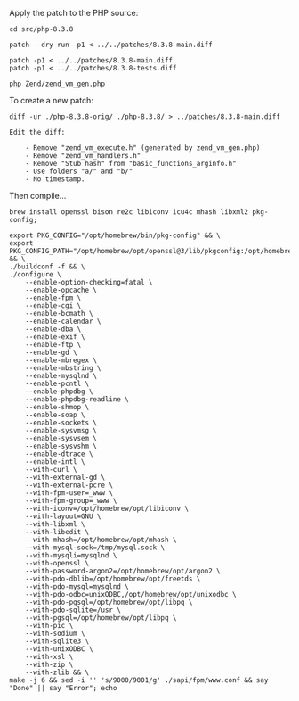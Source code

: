 
Apply the patch to the PHP source:

	cd src/php-8.3.8

    patch --dry-run -p1 < ../../patches/8.3.8-main.diff

    patch -p1 < ../../patches/8.3.8-main.diff
    patch -p1 < ../../patches/8.3.8-tests.diff

    php Zend/zend_vm_gen.php

To create a new patch:

	diff -ur ./php-8.3.8-orig/ ./php-8.3.8/ > ../patches/8.3.8-main.diff

	Edit the diff:

		- Remove "zend_vm_execute.h" (generated by zend_vm_gen.php)
		- Remove "zend_vm_handlers.h"
		- Remove "Stub hash" from "basic_functions_arginfo.h"
		- Use folders "a/" and "b/"
		- No timestamp.

Then compile...

```
brew install openssl bison re2c libiconv icu4c mhash libxml2 pkg-config;

export PKG_CONFIG="/opt/homebrew/bin/pkg-config" && \
export PKG_CONFIG_PATH="/opt/homebrew/opt/openssl@3/lib/pkgconfig:/opt/homebrew/opt/icu4c/lib/pkgconfig" && \
./buildconf -f && \
./configure \
    --enable-option-checking=fatal \
    --enable-opcache \
    --enable-fpm \
    --enable-cgi \
    --enable-bcmath \
    --enable-calendar \
    --enable-dba \
    --enable-exif \
    --enable-ftp \
    --enable-gd \
    --enable-mbregex \
    --enable-mbstring \
    --enable-mysqlnd \
    --enable-pcntl \
    --enable-phpdbg \
    --enable-phpdbg-readline \
    --enable-shmop \
    --enable-soap \
    --enable-sockets \
    --enable-sysvmsg \
    --enable-sysvsem \
    --enable-sysvshm \
    --enable-dtrace \
    --enable-intl \
    --with-curl \
    --with-external-gd \
    --with-external-pcre \
    --with-fpm-user=_www \
    --with-fpm-group=_www \
    --with-iconv=/opt/homebrew/opt/libiconv \
    --with-layout=GNU \
    --with-libxml \
    --with-libedit \
    --with-mhash=/opt/homebrew/opt/mhash \
    --with-mysql-sock=/tmp/mysql.sock \
    --with-mysqli=mysqlnd \
    --with-openssl \
    --with-password-argon2=/opt/homebrew/opt/argon2 \
    --with-pdo-dblib=/opt/homebrew/opt/freetds \
    --with-pdo-mysql=mysqlnd \
    --with-pdo-odbc=unixODBC,/opt/homebrew/opt/unixodbc \
    --with-pdo-pgsql=/opt/homebrew/opt/libpq \
    --with-pdo-sqlite=/usr \
    --with-pgsql=/opt/homebrew/opt/libpq \
    --with-pic \
    --with-sodium \
    --with-sqlite3 \
    --with-unixODBC \
    --with-xsl \
    --with-zip \
    --with-zlib && \
make -j 6 && sed -i '' 's/9000/9001/g' ./sapi/fpm/www.conf && say "Done" || say "Error"; echo
```
